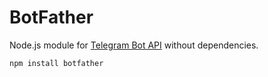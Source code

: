 # BotFather
Node.js module for [Telegram Bot API](https://core.telegram.org/bots/api) without dependencies.

```sh
npm install botfather
```
